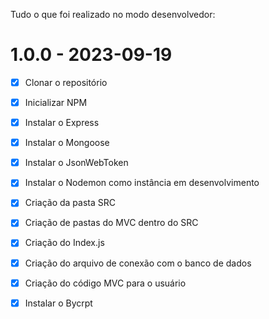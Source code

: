 Tudo o que foi realizado no modo desenvolvedor:

# 1.0.0 - 2023-09-19
- [x] Clonar o repositório
- [x] Inicializar NPM
- [x] Instalar o Express
- [x] Instalar o Mongoose
- [x] Instalar o JsonWebToken
- [x] Instalar o Nodemon como instância em desenvolvimento
- [x] Criação da pasta SRC
- [x] Criação de pastas do MVC dentro do SRC
- [x] Criação do Index.js

- [x] Criação do arquivo de conexão com o banco de dados
- [x] Criação do código MVC para o usuário

- [x] Instalar o Bycrpt
